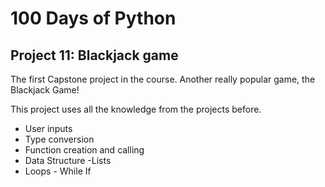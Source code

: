 # 100 Days of Python
## Project 11: Blackjack game

The first Capstone project in the course.
Another really popular game, the Blackjack Game!

This project uses all the knowledge from the projects before.
* User inputs
* Type conversion
* Function creation and calling
* Data Structure -Lists
* Loops - While If
